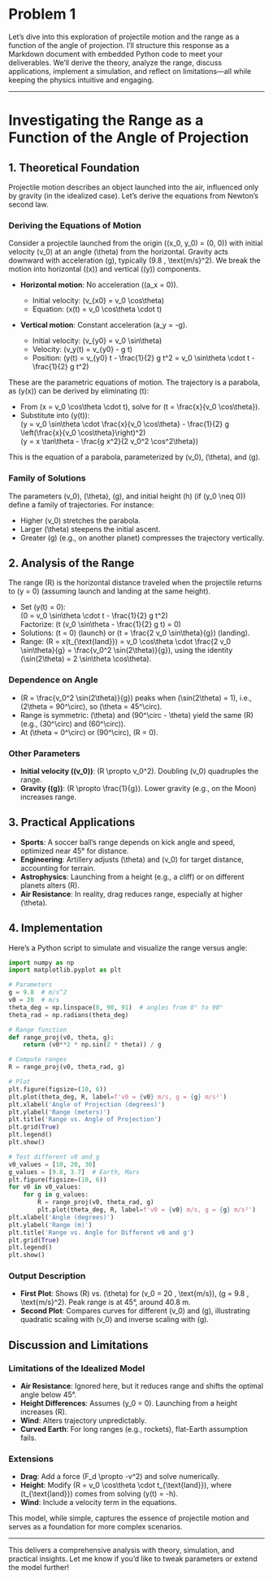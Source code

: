 # Problem 1

Let’s dive into this exploration of projectile motion and the range as a function of the angle of projection. I’ll structure this response as a Markdown document with embedded Python code to meet your deliverables. We’ll derive the theory, analyze the range, discuss applications, implement a simulation, and reflect on limitations—all while keeping the physics intuitive and engaging.

---

# Investigating the Range as a Function of the Angle of Projection

## 1. Theoretical Foundation

Projectile motion describes an object launched into the air, influenced only by gravity (in the idealized case). Let’s derive the equations from Newton’s second law.

### Deriving the Equations of Motion

Consider a projectile launched from the origin \((x_0, y_0) = (0, 0)\) with initial velocity \(v_0\) at an angle \(\theta\) from the horizontal. Gravity acts downward with acceleration \(g\), typically \(9.8 \, \text{m/s}^2\). We break the motion into horizontal (\(x\)) and vertical (\(y\)) components.

- **Horizontal motion**: No acceleration (\(a_x = 0\)).
  - Initial velocity: \(v_{x0} = v_0 \cos\theta\)
  - Equation: \(x(t) = v_0 \cos\theta \cdot t\)

- **Vertical motion**: Constant acceleration \(a_y = -g\).
  - Initial velocity: \(v_{y0} = v_0 \sin\theta\)
  - Velocity: \(v_y(t) = v_{y0} - g t\)
  - Position: \(y(t) = v_{y0} t - \frac{1}{2} g t^2 = v_0 \sin\theta \cdot t - \frac{1}{2} g t^2\)

These are the parametric equations of motion. The trajectory is a parabola, as \(y(x)\) can be derived by eliminating \(t\):

- From \(x = v_0 \cos\theta \cdot t\), solve for \(t = \frac{x}{v_0 \cos\theta}\).
- Substitute into \(y(t)\):  
  \(y = v_0 \sin\theta \cdot \frac{x}{v_0 \cos\theta} - \frac{1}{2} g \left(\frac{x}{v_0 \cos\theta}\right)^2\)  
  \(y = x \tan\theta - \frac{g x^2}{2 v_0^2 \cos^2\theta}\)

This is the equation of a parabola, parameterized by \(v_0\), \(\theta\), and \(g\).

### Family of Solutions

The parameters \(v_0\), \(\theta\), \(g\), and initial height \(h\) (if \(y_0 \neq 0\)) define a family of trajectories. For instance:
- Higher \(v_0\) stretches the parabola.
- Larger \(\theta\) steepens the initial ascent.
- Greater \(g\) (e.g., on another planet) compresses the trajectory vertically.

## 2. Analysis of the Range

The range \(R\) is the horizontal distance traveled when the projectile returns to \(y = 0\) (assuming launch and landing at the same height).

- Set \(y(t) = 0\):  
  \(0 = v_0 \sin\theta \cdot t - \frac{1}{2} g t^2\)  
  Factorize: \(t (v_0 \sin\theta - \frac{1}{2} g t) = 0\)
- Solutions: \(t = 0\) (launch) or \(t = \frac{2 v_0 \sin\theta}{g}\) (landing).
- Range: \(R = x(t_{\text{land}}) = v_0 \cos\theta \cdot \frac{2 v_0 \sin\theta}{g} = \frac{v_0^2 \sin(2\theta)}{g}\), using the identity \(\sin(2\theta) = 2 \sin\theta \cos\theta\).

### Dependence on Angle

- \(R = \frac{v_0^2 \sin(2\theta)}{g}\) peaks when \(\sin(2\theta) = 1\), i.e., \(2\theta = 90^\circ\), so \(\theta = 45^\circ\).
- Range is symmetric: \(\theta\) and \(90^\circ - \theta\) yield the same \(R\) (e.g., \(30^\circ\) and \(60^\circ\)).
- At \(\theta = 0^\circ\) or \(90^\circ\), \(R = 0\).

### Other Parameters

- **Initial velocity (\(v_0\))**: \(R \propto v_0^2\). Doubling \(v_0\) quadruples the range.
- **Gravity (\(g\))**: \(R \propto \frac{1}{g}\). Lower gravity (e.g., on the Moon) increases range.

## 3. Practical Applications

- **Sports**: A soccer ball’s range depends on kick angle and speed, optimized near 45° for distance.
- **Engineering**: Artillery adjusts \(\theta\) and \(v_0\) for target distance, accounting for terrain.
- **Astrophysics**: Launching from a height (e.g., a cliff) or on different planets alters \(R\).
- **Air Resistance**: In reality, drag reduces range, especially at higher \(\theta\).

## 4. Implementation

Here’s a Python script to simulate and visualize the range versus angle:

```python
import numpy as np
import matplotlib.pyplot as plt

# Parameters
g = 9.8  # m/s^2
v0 = 20  # m/s
theta_deg = np.linspace(0, 90, 91)  # angles from 0° to 90°
theta_rad = np.radians(theta_deg)

# Range function
def range_proj(v0, theta, g):
    return (v0**2 * np.sin(2 * theta)) / g

# Compute ranges
R = range_proj(v0, theta_rad, g)

# Plot
plt.figure(figsize=(10, 6))
plt.plot(theta_deg, R, label=f'v0 = {v0} m/s, g = {g} m/s²')
plt.xlabel('Angle of Projection (degrees)')
plt.ylabel('Range (meters)')
plt.title('Range vs. Angle of Projection')
plt.grid(True)
plt.legend()
plt.show()

# Test different v0 and g
v0_values = [10, 20, 30]
g_values = [9.8, 3.7]  # Earth, Mars
plt.figure(figsize=(10, 6))
for v0 in v0_values:
    for g in g_values:
        R = range_proj(v0, theta_rad, g)
        plt.plot(theta_deg, R, label=f'v0 = {v0} m/s, g = {g} m/s²')
plt.xlabel('Angle (degrees)')
plt.ylabel('Range (m)')
plt.title('Range vs. Angle for Different v0 and g')
plt.grid(True)
plt.legend()
plt.show()
```

### Output Description

- **First Plot**: Shows \(R\) vs. \(\theta\) for \(v_0 = 20 \, \text{m/s}\), \(g = 9.8 \, \text{m/s}^2\). Peak range is at 45°, around 40.8 m.
- **Second Plot**: Compares curves for different \(v_0\) and \(g\), illustrating quadratic scaling with \(v_0\) and inverse scaling with \(g\).

## Discussion and Limitations

### Limitations of the Idealized Model

- **Air Resistance**: Ignored here, but it reduces range and shifts the optimal angle below 45°.
- **Height Differences**: Assumes \(y_0 = 0\). Launching from a height increases \(R\).
- **Wind**: Alters trajectory unpredictably.
- **Curved Earth**: For long ranges (e.g., rockets), flat-Earth assumption fails.

### Extensions

- **Drag**: Add a force \(F_d \propto -v^2\) and solve numerically.
- **Height**: Modify \(R = v_0 \cos\theta \cdot t_{\text{land}}\), where \(t_{\text{land}}\) comes from solving \(y(t) = -h\).
- **Wind**: Include a velocity term in the equations.

This model, while simple, captures the essence of projectile motion and serves as a foundation for more complex scenarios.

---

This delivers a comprehensive analysis with theory, simulation, and practical insights. Let me know if you’d like to tweak parameters or extend the model further!